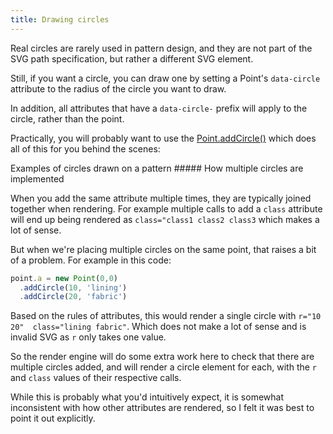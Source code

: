 ```yaml
---
title: Drawing circles
---
```


Real circles are rarely used in pattern design, and they are not part of the SVG path specification,
but rather a different SVG element.

Still, if you want a circle, you can draw one by setting a Point's `data-circle` attribute
to the radius of the circle you want to draw.

In addition, all attributes that have a `data-circle-` prefix will apply to the circle, rather than the point.

Practically, you will probably want to use
the [Point.addCircle()](/reference/api/point/adcircle) which does all of this for you behind the scenes:

<Example part="point_addcircle">
Examples of circles drawn on a pattern
</Example>

<Comment by="joost">
##### How multiple circles are implemented

When you add the same attribute multiple times, they are typically joined together
when rendering. For example multiple calls to add a `class` attribute will end up being 
rendered as `class="class1 class2 class3` which makes a lot of sense.

But when we're placing multiple circles on the same point, that raises a bit of a problem.
For example in this code:

```js
point.a = new Point(0,0)
  .addCircle(10, 'lining')
  .addCircle(20, 'fabric')
```

Based on the rules of attributes, this would render a single circle with `r="10 20" 
class="lining fabric"`. Which does not make a lot of sense and is invalid SVG
as `r` only takes one value.

So the render engine will do some extra work here to check that there are multiple
circles added, and will render a circle element for each, with the `r` and `class`
values of their respective calls.

While this is probably what you'd intuitively expect, it is somewhat inconsistent with how
other attributes are rendered, so I felt it was best to point it out explicitly.

</Comment>
